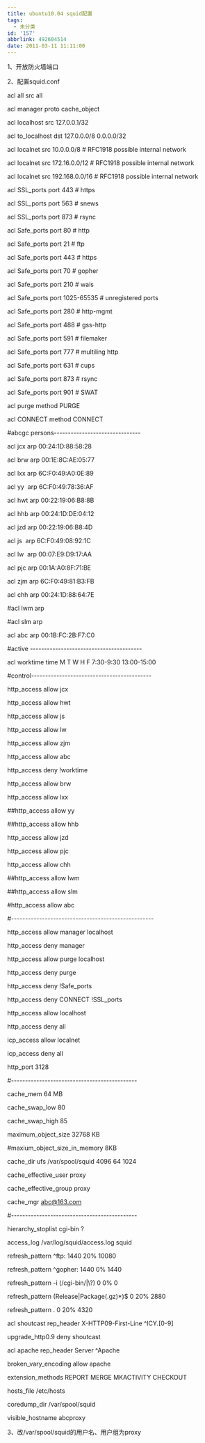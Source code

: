 ```yaml
---
title: ubuntu10.04 squid配置
tags:
  - 未分类
id: '157'
abbrlink: 492604514
date: 2011-03-11 11:11:00
---
```


1、开放防火墙端口

  

2、配置squid.conf

  

acl all src all

acl manager proto cache\_object

acl localhost src 127.0.0.1/32

acl to\_localhost dst 127.0.0.0/8 0.0.0.0/32

acl localnet src 10.0.0.0/8 \# RFC1918 possible internal network

acl localnet src 172.16.0.0/12 \# RFC1918 possible internal network

acl localnet src 192.168.0.0/16 \# RFC1918 possible internal network

acl SSL\_ports port 443 \# https

acl SSL\_ports port 563 \# snews

acl SSL\_ports port 873 \# rsync

acl Safe\_ports port 80 \# http

acl Safe\_ports port 21 \# ftp

acl Safe\_ports port 443 \# https

acl Safe\_ports port 70 \# gopher

acl Safe\_ports port 210 \# wais

acl Safe\_ports port 1025-65535 \# unregistered ports

acl Safe\_ports port 280 \# http-mgmt

acl Safe\_ports port 488 \# gss-http

acl Safe\_ports port 591 \# filemaker

acl Safe\_ports port 777 \# multiling http

acl Safe\_ports port 631 \# cups

acl Safe\_ports port 873 \# rsync

acl Safe\_ports port 901 \# SWAT

acl purge method PURGE

acl CONNECT method CONNECT

  

#abcgc persons-------------------------------

acl jcx arp 00:24:1D:88:58:28

acl brw arp 00:1E:8C:AE:05:77

acl lxx arp 6C:F0:49:A0:0E:89

acl yy  arp 6C:F0:49:78:36:AF

acl hwt arp 00:22:19:06:B8:8B

acl hhb arp 00:24:1D:DE:04:12

acl jzd arp 00:22:19:06:B8:4D

acl js  arp 6C:F0:49:08:92:1C

acl lw  arp 00:07:E9:D9:17:AA

acl pjc arp 00:1A:A0:8F:71:BE

acl zjm arp 6C:F0:49:81:B3:FB

acl chh arp 00:24:1D:88:64:7E

#acl lwm arp

#acl slm arp

acl abc arp 00:1B:FC:2B:F7:C0

  

  

#active ----------------------------------------

acl worktime time M T W H F 7:30-9:30 13:00-15:00

  

#control-------------------------------------------

http\_access allow jcx

http\_access allow hwt

http\_access allow js

http\_access allow lw

http\_access allow zjm

http\_access allow abc

  

http\_access deny !worktime

  

http\_access allow brw

http\_access allow lxx

##http\_access allow yy 

##http\_access allow hhb

http\_access allow jzd

http\_access allow pjc

http\_access allow chh

##http\_access allow lwm

##http\_access allow slm

#http\_access allow abc 

#---------------------------------------------------

  

  

http\_access allow manager localhost

http\_access deny manager

http\_access allow purge localhost

http\_access deny purge

http\_access deny !Safe\_ports

http\_access deny CONNECT !SSL\_ports

http\_access allow localhost

http\_access deny all

icp\_access allow localnet

icp\_access deny all

http\_port 3128

  

#---------------------------------------------

cache\_mem 64 MB

cache\_swap\_low 80

cache\_swap\_high 85

maximum\_object\_size 32768 KB

#maxium\_object\_size\_in\_memory 8KB

cache\_dir ufs /var/spool/squid 4096 64 1024

cache\_effective\_user proxy

cache\_effective\_group proxy

cache\_mgr abc@163.com

#---------------------------------------------

  

hierarchy\_stoplist cgi-bin ?

access\_log /var/log/squid/access.log squid

refresh\_pattern ^ftp: 1440 20% 10080

refresh\_pattern ^gopher: 1440 0% 1440

refresh\_pattern -i (/cgi-bin/|\\?) 0 0% 0

refresh\_pattern (Release|Package(.gz)\*)$ 0 20% 2880

refresh\_pattern . 0 20% 4320

acl shoutcast rep\_header X-HTTP09-First-Line ^ICY.\[0-9\]

upgrade\_http0.9 deny shoutcast

acl apache rep\_header Server ^Apache

broken\_vary\_encoding allow apache

extension\_methods REPORT MERGE MKACTIVITY CHECKOUT

hosts\_file /etc/hosts

coredump\_dir /var/spool/squid

visible\_hostname abcproxy

  

3、改/var/spool/squid的用户名、用户组为proxy